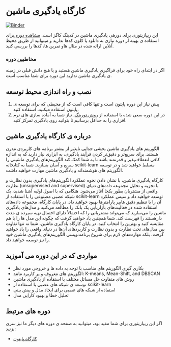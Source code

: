 # کارگاه یادگیری ماشین
[![Binder](https://mybinder.org/badge_logo.svg)](https://mybinder.org/v2/gh/CodingCogs/ML-workshop/HEAD)
 
 
این ریپازیتوری برای دورهی یادگیری ماشین در کدینگ کاگز است. [مشاهده دوره](https://codingcogs.org/),برای استفاده ی بهینه از دوره نیازی به دانلود یا کلون کدها ندارید و میتوانید از طریق محیط آنلاین ارائه شده در مثال هاو تمرین ها، کدها را بررسی کنید.

### مخاطبین دوره

اگر در ابتدای راه خود برای فراگیری یادگیری ماشین هستید و یا هیچ دانش قبلی در زمینه ی یادگیری ماشین ندارید این دوره برای شما مناسب است.

## نصب و راه اندازی محیط توسعه

1. پیش نیاز این دوره پایتون است و تنها کافی است که از محیطی که برای توسعه ی پایتون استفاده میکنید، استفاده کنید.
2. در این دوره سعی شده با استفاده از [روش تورینگ](https://the-turing-way.netlify.app/welcome.html)، نیاز شما به آماده سازی های نرم افزاری را به حداقل برسانیم تا بتوانید روی یادگیری تمرکز کنید.

## درباره ی کارگاه یادگیری ماشین

الگوریتم های یادگیری ماشین بخشی جدایی ناپذیر از بیشتر برنامه های کاربردی مدرن هستند. برای سریع‌تر و دقیق‌تر کردن فرآیند یادگیری، به ابزاری نیاز دارید که به اندازه کافی انعطاف‌پذیر و قدرتمند باشد تا به شما کمک کند الگوریتم‌های یادگیری ماشینی را سریع و آسان بسازید. شما به کتابخانه scikit-learn مسلط خواهید شد و در توسعه الگوریتم های هوشمندانه و یادگیری ماشین مهارت خواهید داشت.

کارگاه یادگیری ماشین، با نشان دادن نحوه عملکرد الگوریتم‌های یادگیری بدون نظارت و نظارت (unsupervised and supervised) با تجزیه و تحلیل مجموعه داده‌های دنیای واقعی از مشتریان بطور یکجا آغاز می‌شود. هنگامی که با اصول اولیه آشنا شدید، یک شبکه عصبی مصنوعی را با استفاده از scikit-learn توسعه خواهید داد و سپس عملکرد آن را با تنظیم دقیق هایپر پارامترها بهبود خواهید داد. در پایان کارگاه، مجموعه داده‌های استفاده شده در فعالیت‌های بازاریابی یک بانک را مطالعه می‌کنید و مدل‌های یادگیری ماشین را می‌سازید که می‌تواند مشتریانی را که احتمالاً دارای احتمال تهیه سپرده ی مدت دارهستند را فهرست کند. شما همچنین یاد خواهید گرفت که چگونه این مدل ها را با هم مقایسه کنید و بهترین را انتخاب کنید.
در پایان کارگاه یادگیری ماشین، شما نه تنها تفاوت بین مدل‌های تحت نظارت و بدون نظارت و کاربردهای آن‌ها در دنیای واقعی را یاد خواهید گرفت، بلکه مهارت‌های لازم برای شروع برنامه‌نویسی الگوریتم‌های یادگیری ماشین خود را نیز توسعه خواهید داد.

## مواردی که در این دوره می آموزید

- بکاری گیری الگوریتم های مناسب با توجه به داده ها و خروجی مورد نظر
- الگوریتم های معروف و پر کاربرد مانند: K-means, Mean-Shift, and DBSCAN
- روش های متفاوت حل مسائل مختلف با استفاده از یادگیری ماشین
- توسعه ی شبکه های عصبی با استفاده از scikit-learn
- استفاده از شبکه های عصبی برای ایجاد مدل و پیش بینی
- تحلیل خطا و بهبود کارایی مدل

## دوره های مرتبط

اگر این ریپازیتوری برای شما مفید بود، میتوانید به صفحه ی دوره های دیگر ما نیز سری بزنید:

- [کارگاه پایتون](https://codingcogs.org/courses/python)
